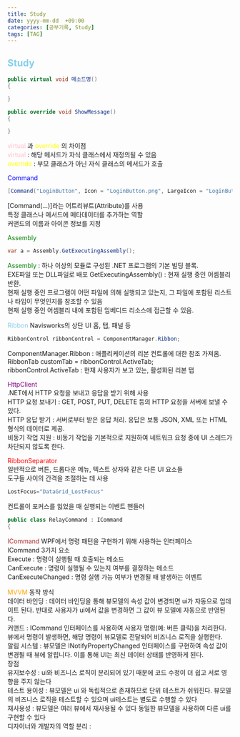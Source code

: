 ```yaml
---
title: Study
date: yyyy-mm-dd  +09:00
categories: [공부기록, Study]
tags: [TAG]     
---
```


<h2><font color = "skyblue" > Study </font></h2>


```c#
public virtual void 메소드명()
{

}

public override void ShowMessage()
{

}
```

<font color = "pink" > virtual </font>과 <font color = "yellow" > override </font> 의 차이점 <br/>
<font color = "pink" > virtual </font> : 해당 메서드가 자식 클래스에서 재정의될 수 있음  <br/>
<font color = "yellow" > override </font>   :  부모 클래스가 아닌 자식 클래스의 메서드가 호출

 <font color = "blue" > Command </font> <br/>

 ```c#
[Command("LoginButton", Icon = "LoginButton.png", LargeIcon = "LoginButton.png")]
```

[Command(...)]라는 어트리뷰트(Attribute)를 사용<br/>
특정 클래스나 메서드에 메타데이터를 추가하는 역할<br/>
커맨드의 이름과 아이콘 정보를 지정


 <font color = "green" > Assembly </font> <br/> 

  ```c#
 var a = Assembly.GetExecutingAssembly();
  ```

 <font color = "green" > Assembly </font>  : 하나 이상의 모듈로 구성된 .NET 프로그램의 기본 빌딩 블록.<br/> 
EXE파일 또는 DLL파일로 배포
GetExecutingAssembly() : 현재 실행 중인 어셈블리 반환.<br/> 
현재 실행 중인 프로그램이 어떤 파일에 의해 실행되고 있는지, 그 파일에 포함된 리스트나 타입이 무엇인지를 참조할 수 있음<br/> 
현재 실행 중인 어셈블리 내에 포함된 임베디드 리소스에 접근할 수 있음.<br/> 


 <font color = "skyblue" > Ribbon </font> 
Navisworks의 상단 UI 홈, 탭, 패널 등 <br/>

  ```c#
RibbonControl ribbonControl = ComponentManager.Ribbon;
  ```

ComponentManager.Ribbon : 애플리케이션의 리본 컨트롤에 대한 참조 가져옴. <br/>
RibbonTab customTab = ribbonControl.ActiveTab; <br/>
ribbonControl.ActiveTab : 현재 사용자가 보고 있는, 활성화된 리본 탭 <br/>


 <font color = "purple" > HttpClient </font>  
.NET에서 HTTP 요청을 보내고 응답을 받기 위해 사용 <br/>
HTTP 요청 보내기 : GET, POST, PUT, DELETE 등의 HTTP 요청을 서버에 보낼 수 있다. <br/>
HTTP 응답 받기 : 서버로부터 받은 응답 처리. 응답은 보통 JSON, XML 또는 HTML 형식의 데이터로 제공. <br/>
비동기 작업 지원 : 비동기 작업을 기본적으로 지원하여 네트워크 요청 중에 UI 스레드가 차단되지 않도록 한다. <br/>

 <font color = "red" > RibbonSeparator </font>  
일반적으로 버튼, 드롭다운 메뉴, 텍스트 상자와 같은 다른 UI 요소들<br/>
도구들 사이의 간격을 조절하는 데 사용<br/>

  ```c#
LostFocus="DataGrid_LostFocus"
  ```

컨트롤이 포커스를 잃었을 때 실행되는 이벤트 핸들러

  ```c#
public class RelayCommand : ICommand 
{
```

 <font color = "brown" > ICommand </font> 
 WPF에서 명령 패턴을 구현하기 위해 사용하는 인터페이스<br/>
ICommand 3가지 요소<br/>
Execute : 명령이 실행될 때 호출되는 메소드<br/>
CanExecute : 명령이 실행될 수 있는지 여부를 결정하는 메소드<br/>
CanExecuteChanged : 명령 실행 가능 여부가 변경될 때 발생하는 이벤트<br/>


 <font color = "orange" > MVVM </font> 동작 방식<br/>
데이터 바인딩 : 데이터 바인딩을 통해 뷰모델의 속성 값이 변경되면 ui가 자동으로 업데이트 된다. 반대로 사용자가 ui에서 값을 변경하면 그 값이 뷰 모델에 자동으로 반영된다. <br/>
커맨드 : ICommand 인터페이스를 사용하여 사용자 명령(예: 버튼 클릭)을 처리한다. 뷰에서 명령이 발생하면, 해당 명령이 뷰모델로 전달되어 비즈니스 로직을 실행한다. <br/>
알림 시스템 : 뷰모델은 INotifyPropertyChanged 인터페이스를 구현하여 속성 값이 변경될 때 뷰에 알립니다. 이를 통해 UI는 최신 데이터 상태를 반영하게 된다.<br/>
장점<br/>
유지보수성 : ui와 비즈니스 로직이 분리되어 있기 때문에 코드 수정이 더 쉽고 서로 영향을 주지 않는다<br/>
테스트 용이성 : 뷰모델은 ui 와 독립적으로 존재하므로 단위 테스트가 쉬워진다. 뷰모델의 비즈니스 로직을 테스트할 수 있으며 ui테스트는 별도로 수행할 수 있다<br/>
재사용성 : 뷰모델은 여러 뷰에서 재사용될 수 있다 동일한 뷰모델을 사용하여 다른 ui를 구현할 수 있다<br/>
디자이너와 개발자의 역할 분리 : 



